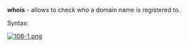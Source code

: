 


  
**whois** - allows to check who a domain name is registered to.  
  
Syntax:  
  
[![106-1.png](106-1.png)](image.png)  
  
